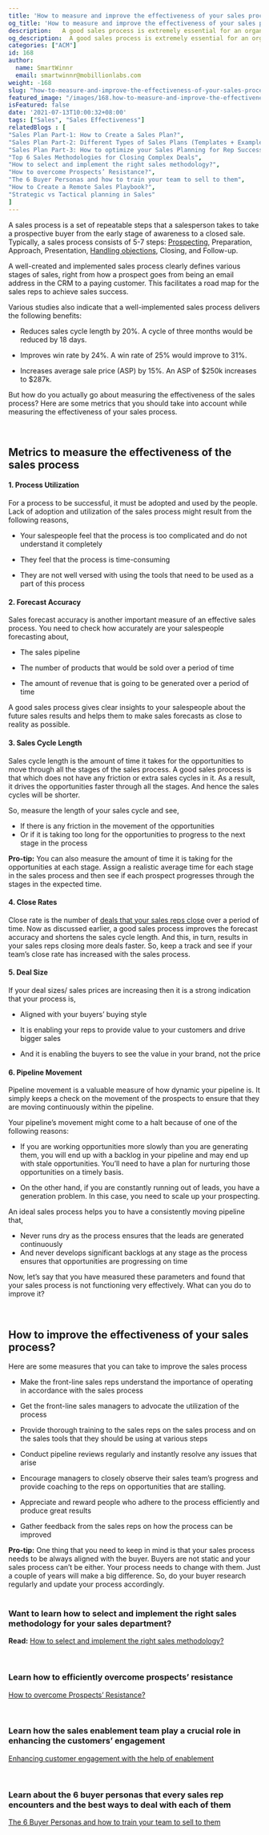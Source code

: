 ```yaml
---
title: 'How to measure and improve the effectiveness of your sales process?'
og_title: 'How to measure and improve the effectiveness of your sales process?'
description:   A good sales process is extremely essential for an organization’s sales success. Learn how to measure and improve the effectiveness of your sales process. 
og_description:  A good sales process is extremely essential for an organization’s sales success. Learn how to measure and improve the effectiveness of your sales process. 
categories: ["ACM"]
id: 168
author:
  name: SmartWinnr
  email: smartwinnr@mobillionlabs.com
weight: -168
slug: "how-to-measure-and-improve-the-effectiveness-of-your-sales-process"
featured_image: "/images/168.how-to-measure-and-improve-the-effectiveness-of-your-sales-process.jpeg"
isFeatured: false
date: '2021-07-13T10:00:32+08:00'
tags: ["Sales", "Sales Effectiveness"]
relatedBlogs : [
"Sales Plan Part-1: How to Create a Sales Plan?",
"Sales Plan Part-2: Different Types of Sales Plans (Templates + Examples)",
"Sales Plan Part-3: How to optimize your Sales Planning for Rep Success in 2021",
"Top 6 Sales Methodologies for Closing Complex Deals",
"How to select and implement the right sales methodology?",
"How to overcome Prospects’ Resistance?",
"The 6 Buyer Personas and how to train your team to sell to them",
"How to Create a Remote Sales Playbook?",
"Strategic vs Tactical planning in Sales"
]
---
```



A sales process is a set of repeatable steps that a salesperson takes to take a prospective buyer from the early stage of awareness to a closed sale. Typically, a sales process consists of 5-7 steps: [Prospecting](https://www.smartwinnr.com/post/how-to-overcome-prospects-resistance/), Preparation, Approach, Presentation, [Handling objections](https://www.smartwinnr.com/post/10-effective-techniques-to-overcome-sales-objections/), Closing, and Follow-up.

  

A well-created and implemented sales process clearly defines various stages of sales, right from how a prospect goes from being an email address in the CRM to a paying customer. This facilitates a road map for the sales reps to achieve sales success.

  

Various studies also indicate that a well-implemented sales process delivers the following benefits:

-   Reduces sales cycle length by 20%. A cycle of three months would be reduced by 18 days.
    
-   Improves win rate by 24%. A win rate of 25% would improve to 31%.
    
-   Increases average sale price (ASP) by 15%. An ASP of $250k increases to $287k.
    


But how do you actually go about measuring the effectiveness of the sales process? Here are some metrics that you should take into account while measuring the effectiveness of your sales process.

<br>

## **Metrics to measure the effectiveness of the sales process**

#### **1. Process Utilization**

For a process to be successful, it must be adopted and used by the people. Lack of adoption and utilization of the sales process might result from the following reasons,

-   Your salespeople feel that the process is too complicated and do not understand it completely
    
-   They feel that the process is time-consuming
    
-   They are not well versed with using the tools that need to be used as a part of this process


#### **2. Forecast Accuracy**

Sales forecast accuracy is another important measure of an effective sales process. You need to check how accurately are your salespeople forecasting about,

-   The sales pipeline
    
-   The number of products that would be sold over a period of time
    
-   The amount of revenue that is going to be generated over a period of time

<div class="ml_special_div_blog ml-margin-bottom20">
  <div class="ml_special_div_blog_content ml-margin-top10 ml-margin-bottom10">
    A good sales process gives clear insights to your salespeople about the future sales results and helps them to make sales forecasts as close to reality as possible. 
  </div>
</div>


#### **3. Sales Cycle Length**
    
Sales cycle length is the amount of time it takes for the opportunities to move through all the stages of the sales process. A good sales process is that which does not have any friction or extra sales cycles in it. As a result, it drives the opportunities faster through all the stages. And hence the sales cycles will be shorter.

<div class="ml_special_div_blog ml-margin-bottom20">
  <div class="ml_special_div_blog_content ml-margin-top10 ml-margin-bottom10">
    <p>So, measure the length of your sales cycle and see,</p>
      <ul>
        <li> If there is any friction in the movement of the opportunities </li>
        <li> Or if it is taking too long for the opportunities to progress to the next stage in the process </li>
      </ul>
   </div>
</div>

**Pro-tip:** You can also measure the amount of time it is taking for the opportunities at each stage. Assign a realistic average time for each stage in the sales process and then see if each prospect progresses through the stages in the expected time. 


#### **4. Close Rates**
    
Close rate is the number of [deals that your sales reps close](https://www.smartwinnr.com/post/top-6-sales-methodologies-for-closing-complex-deals/) over a period of time. Now as discussed earlier, a good sales process improves the forecast accuracy and shortens the sales cycle length. And this, in turn, results in your sales reps closing more deals faster. So, keep a track and see if your team’s close rate has increased with the sales process.


#### **5. Deal Size**
    
If your deal sizes/ sales prices are increasing then it is a strong indication that your process is,

-   Aligned with your buyers’ buying style
    
-   It is enabling your reps to provide value to your customers and drive bigger sales
    
-   And it is enabling the buyers to see the value in your brand, not the price
    

#### **6. Pipeline Movement**   

Pipeline movement is a valuable measure of how dynamic your pipeline is. It simply keeps a check on the movement of the prospects to ensure that they are moving continuously within the pipeline.

Your pipeline’s movement might come to a halt because of one of the following reasons:

-   If you are working opportunities more slowly than you are generating them, you will end up with a backlog in your pipeline and may end up with stale opportunities. You’ll need to have a plan for nurturing those opportunities on a timely basis.
    
-   On the other hand, if you are constantly running out of leads, you have a generation problem. In this case, you need to scale up your prospecting.

<div class="ml_special_div_blog ml-margin-bottom20">
  <div class="ml_special_div_blog_content ml-margin-top10 ml-margin-bottom10">
    <p> An ideal sales process helps you to have a consistently moving pipeline that, </p>
      <ul>
      <li> Never runs dry as the process ensures that the leads are generated continuously </li>
      <li> And never develops significant backlogs at any stage as the process ensures that opportunities are progressing on time </li>
      </ul>
  </div>
</div>

Now, let’s say that you have measured these parameters and found that your sales process is not functioning very effectively. What can you do to improve it?

<br>


## **How to improve the effectiveness of your sales process?**

Here are some measures that you can take to improve the sales process

  

-   Make the front-line sales reps understand the importance of operating in accordance with the sales process
    
-   Get the front-line sales managers to advocate the utilization of the process
    
-   Provide thorough training to the sales reps on the sales process and on the sales tools that they should be using at various steps
    
-   Conduct pipeline reviews regularly and instantly resolve any issues that arise
    
-   Encourage managers to closely observe their sales team’s progress and provide coaching to the reps on opportunities that are stalling.
    
-   Appreciate and reward people who adhere to the process efficiently and produce great results
    
-   Gather feedback from the sales reps on how the process can be improved

<div class="ml_special_div_blog ml-margin-bottom20">
  <div class="ml_special_div_blog_content ml-margin-top10 ml-margin-bottom10">
    <b>Pro-tip:</b> One thing that you need to keep in mind is that your sales process needs to be always aligned with the buyer. Buyers are not static and your sales process can’t be either. Your process needs to change with them. Just a couple of years will make a big difference. So, do your buyer research regularly and update your process accordingly.
  </div>
</div>

<br>


### **Want to learn how to select and implement the right sales methodology for your sales department?**

**Read:** [How to select and implement the right sales methodology?](https://www.smartwinnr.com/post/how-to-select-and-implement-the-right-sales-methodology/)

<br>

<h3><b>Learn how to efficiently overcome prospects’ resistance</h3></b>

[How to overcome Prospects’ Resistance?](https://smartwinnr.com/post/how-to-overcome-prospects-resistance/)

<br>

### **Learn how the sales enablement team play a crucial role in enhancing the customers’ engagement**

[Enhancing customer engagement with the help of enablement](https://smartwinnr.com/post/enhancing-customer-engagement-with-the-help-of-enablement/)

<br>

<h3><b>Learn about the 6 buyer personas that every sales rep encounters and the best ways to deal with each of them</h3></b>

[The 6 Buyer Personas and how to train your team to sell to them](https://smartwinnr.com/post/6-buyer-personas-and-how-to-train-your-team-to-sell/)